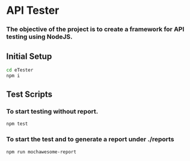# API Tester

### The objective of the project is to create a framework for API testing using NodeJS.


## Initial Setup

```sh
cd eTester
npm i
```

## Test Scripts

### To start testing without report. 
```sh 
npm test
```
### To start the test and to generate a report under ./reports
```sh 
npm run mochawesome-report
